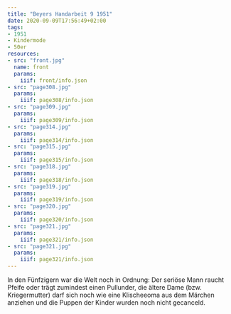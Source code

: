 ```yaml
---
title: "Beyers Handarbeit 9 1951"
date: 2020-09-09T17:56:49+02:00
tags:
- 1951
- Kindermode
- 50er
resources:
- src: "front.jpg"
  name: front
  params:
    iiif: front/info.json
- src: "page308.jpg"
  params:
    iiif: page308/info.json
- src: "page309.jpg"
  params:
    iiif: page309/info.json
- src: "page314.jpg"
  params:
    iiif: page314/info.json
- src: "page315.jpg"
  params:
    iiif: page315/info.json
- src: "page318.jpg"
  params:
    iiif: page318/info.json
- src: "page319.jpg"
  params:
    iiif: page319/info.json
- src: "page320.jpg"
  params:
    iiif: page320/info.json
- src: "page321.jpg"
  params:
    iiif: page321/info.json
- src: "page321.jpg"
  params:
    iiif: page321/info.json
---
```

In den Fünfzigern war die Welt noch in Ordnung: Der seriöse Mann raucht Pfeife oder trägt zumindest einen Pullunder, <!--more-->
die ältere Dame (bzw. Kriegermutter) darf sich noch wie eine Klischeeoma aus dem Märchen anziehen und die Puppen der Kinder wurden noch nicht gecanceld.
